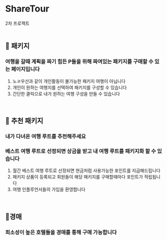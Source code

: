 # ShareTour
2차 프로젝트
<br><br>

## 🛫 패키지
### 여행을 갈때 계획을 짜기 힘든 P들을 위해 짜여있는 패키지를 구매할 수 있는 페이지입니다

1. 노ㄹ우산과 같이 개인활동이 불가능한 패키지 여행이 아닙니다
2. 개인이 원하는 여행지를 선택하여 패키지를 구성할 수 있습니다
3. 간단한 클릭으로 내가 원하는 여행 구성을 만들 수 있습니다

<br>

## 💸 추천 패키지

### 내가 다녀온 여행 루트를 추천해주세요

### 베스트 여행 루트로 선정되면 상금을 받고 내 여행 루트를 패키지화 할 수 있습니다

1. 월간 베스트 여행 루트로 선정되면 현금처럼 사용가능한 포인트를 지급해드립니다
2. 패키지 상품이 등록되고 회원들이 해당 패키지를 구매할때마다 포인트가 적립됩니다
3. 여행 인플루언서들의 가입을 환영합니다

<br>

## 📌경매
### 희소성이 높은 호텔들을 경매를 통해 구매 가능합니다
